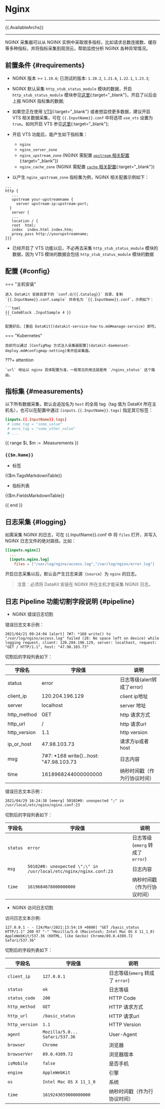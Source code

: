 
# Nginx

---

{{.AvailableArchs}}

---

NGINX 采集器可以从 NGINX 实例中采取很多指标，比如请求总数连接数、缓存等多种指标，并将指标采集到观测云，帮助监控分析 NGINX 各种异常情况。

## 前置条件 {#requirements}

- NGINX 版本 >= `1.19.6`; 已测试的版本: `1.20.2`, `1.21.6`, `1.22.1`, `1.23.3`;

- NGINX 默认采集 `http_stub_status_module` 模块的数据，开启 `http_stub_status_module` 模块参见[这里](http://nginx.org/en/docs/http/ngx_http_stub_status_module.html){:target="_blank"}，开启了以后会上报 NGINX 指标集的数据;

- 如果您正在使用 [VTS](https://github.com/vozlt/nginx-module-vts){:target="_blank"} 或者想监控更多数据，建议开启 VTS 相关数据采集，可在 `{{.InputName}}.conf` 中将选项 `use_vts` 设置为 `true`。如何开启 VTS 参见[这里](https://github.com/vozlt/nginx-module-vts#synopsis){:target="_blank"};

- 开启 VTS 功能后，能产生如下指标集：

    - `nginx`
    - `nginx_server_zone`
    - `nginx_upstream_zone` (NGINX 需配置 [`upstream` 相关配置](http://nginx.org/en/docs/http/ngx_http_upstream_module.html){:target="_blank"})
    - `nginx_cache_zone`    (NGINX 需配置 [`cache` 相关配置](https://docs.nginx.com/nginx/admin-guide/content-cache/content-caching/){:target="_blank"})

- 以产生 `nginx_upstream_zone` 指标集为例，NGINX 相关配置示例如下：

``` nginx
...
http {
   ...
   upstream your-upstreamname {
     server upstream-ip:upstream-port;
  }
   server {
   ...
   location / {
   root  html;
   index  index.html index.htm;
   proxy_pass http://yourupstreamname;
}}}
```

- 已经开启了 VTS 功能以后，不必再去采集 `http_stub_status_module` 模块的数据，因为 VTS 模块的数据会包括 `http_stub_status_module` 模块的数据

## 配置 {#config}

<!-- markdownlint-disable MD046 -->
=== "主机安装"

    进入 DataKit 安装目录下的 `conf.d/{{.Catalog}}` 目录，复制 `{{.InputName}}.conf.sample` 并命名为 `{{.InputName}}.conf`。示例如下：
    
    ```toml
    {{ CodeBlock .InputSample 4 }}
    ```
    
    配置好后，[重启 DataKit](datakit-service-how-to.md#manage-service) 即可。

=== "Kubernetes"

    目前可以通过 [ConfigMap 方式注入采集器配置](datakit-daemonset-deploy.md#configmap-setting)来开启采集器。

???+ attention

    `url` 地址以 nginx 具体配置为准，一般常见的用法就是用 `/nginx_status` 这个路由。
<!-- markdownlint-enable -->

## 指标集 {#measurements}

以下所有数据采集，默认会追加名为 `host` 的全局 tag（tag 值为 DataKit 所在主机名），也可以在配置中通过 `[inputs.{{.InputName}}.tags]` 指定其它标签：

``` toml
[inputs.{{.InputName}}.tags]
 # some_tag = "some_value"
 # more_tag = "some_other_value"
 # ...
```

{{ range $i, $m := .Measurements }}

### `{{$m.Name}}`

- 标签

{{$m.TagsMarkdownTable}}

- 指标列表

{{$m.FieldsMarkdownTable}}

{{ end }}

## 日志采集 {#logging}

如需采集 NGINX 的日志，可在 {{.InputName}}.conf 中 将 `files` 打开，并写入 NGINX 日志文件的绝对路径。比如：

```toml
[[inputs.nginx]]
  ...
  [inputs.nginx.log]
    files = ["/var/log/nginx/access.log","/var/log/nginx/error.log"]
```

开启日志采集以后，默认会产生日志来源（`source`）为 `nginx` 的日志。

> 注意：必须将 DataKit 安装在 NGINX 所在主机才能采集 NGINX 日志。

## 日志 Pipeline 功能切割字段说明 {#pipeline}

- NGINX 错误日志切割

错误日志文本示例：

```log
2021/04/21 09:24:04 [alert] 7#7: *168 write() to "/var/log/nginx/access.log" failed (28: No space left on device) while logging request, client: 120.204.196.129, server: localhost, request: "GET / HTTP/1.1", host: "47.98.103.73"
```

切割后的字段列表如下：

| 字段名       | 字段值                                   | 说明                         |
| ---          | ---                                      | ---                          |
| status       | error                                    | 日志等级(alert转成了error)   |
| client_ip    | 120.204.196.129                          | client ip地址                |
| server       | localhost                                | server 地址                  |
| http_method  | GET                                      | http 请求方式                |
| http_url     | /                                        | http 请求url                 |
| http_version | 1.1                                      | http version                 |
| ip_or_host   | 47.98.103.73                             | 请求方ip或者host             |
| msg          | 7#7: *168 write()...host: \"47.98.103.73 | 日志内容                     |
| time         | 1618968244000000000                      | 纳秒时间戳（作为行协议时间） |

错误日志文本示例：

```log
2021/04/29 16:24:38 [emerg] 50102#0: unexpected ";" in /usr/local/etc/nginx/nginx.conf:23
```

切割后的字段列表如下：

| 字段名   | 字段值                                                            | 说明                             |
| ---      | ---                                                               | ---                              |
| `status` | `error`                                                           | 日志等级(`emerg` 转成了 `error`) |
| `msg`    | `50102#0: unexpected \";\" in /usr/local/etc/nginx/nginx.conf:23` | 日志内容                         |
| `time`   | `1619684678000000000`                                             | 纳秒时间戳（作为行协议时间）     |

- NGINX 访问日志切割

访问日志文本示例:

```log
127.0.0.1 - - [24/Mar/2021:13:54:19 +0800] "GET /basic_status HTTP/1.1" 200 97 "-" "Mozilla/5.0 (Macintosh; Intel Mac OS X 11_1_0) AppleWebKit/537.36 (KHTML, like Gecko) Chrome/89.0.4389.72 Safari/537.36"
```

切割后的字段列表如下：

| 字段名         | 字段值                         | 说明                             |
| ---            | ---                            | ---                              |
| `client_ip`    | `127.0.0.1`                    | 日志等级(`emerg` 转成了 `error`) |
| `status`       | `ok`                           | 日志等级                         |
| `status_code`  | `200`                          | HTTP Code                        |
| `http_method`  | `GET`                          | HTTP 请求方式                    |
| `http_url`     | `/basic_status`                | HTTP 请求url                     |
| `http_version` | `1.1`                          | HTTP Version                     |
| `agent`        | `Mozilla/5.0... Safari/537.36` | User-Agent                       |
| `browser`      | `Chrome`                       | 浏览器                           |
| `browserVer`   | `89.0.4389.72`                 | 浏览器版本                       |
| `isMobile`     | `false`                        | 是否手机                         |
| `engine`       | `AppleWebKit`                  | 引擎                             |
| `os`           | `Intel Mac OS X 11_1_0`        | 系统                             |
| `time`         | `1619243659000000000`          | 纳秒时间戳（作为行协议时间）     |
